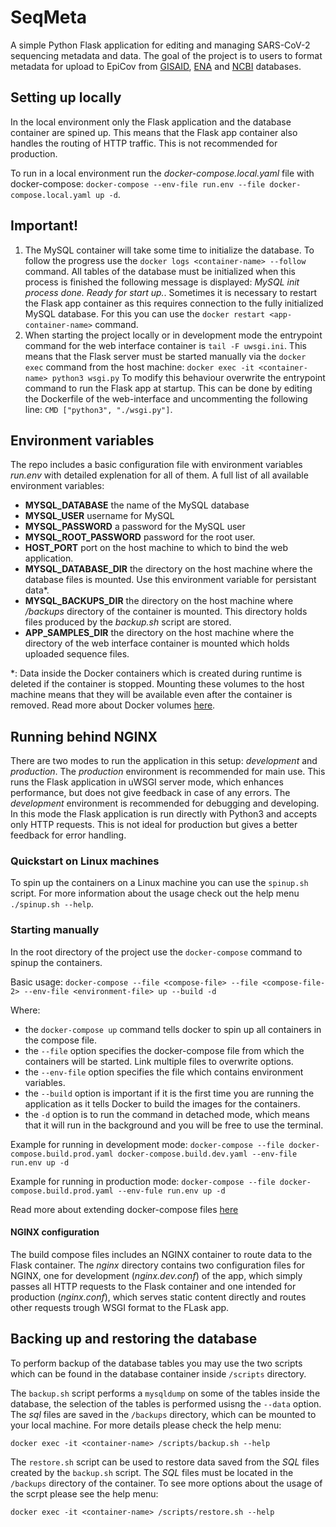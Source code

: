 # SeqMeta

A simple Python Flask application for editing and managing SARS-CoV-2 sequencing metadata and data. The goal of the project is to users to format metadata for upload to EpiCov from [GISAID](https://www.gisaid.org/), [ENA](https://www.ebi.ac.uk/ena/browser/home) and [NCBI](https://www.ncbi.nlm.nih.gov) databases.


## Setting up locally

In the local environment only the Flask application and the database container are spined up. This means that the Flask app container also handles the routing of HTTP traffic. This is not recommended for production.

To run in a local environment run the *docker-compose.local.yaml* file with docker-compose: `docker-compose --env-file run.env --file docker-compose.local.yaml up -d`.


## Important!

1. The MySQL container will take some time to initialize the database. To follow the progress use the `docker logs <container-name> --follow` command. All tables of the database must be initialized when this process is finished the following message is displayed: *MySQL init process done. Ready for start up.*. Sometimes it is necessary to restart the Flask app container as this requires connection to the fully initialized MySQL database. For this you can use the `docker restart <app-container-name>` command.
2. When starting the project locally or in development mode the entrypoint command for the web interface container is `tail -F uwsgi.ini`. This means that the Flask server must be started manually via the `docker exec` command from the host machine: `docker exec -it <container-name> python3 wsgi.py`
To modify this behaviour overwrite the entrypoint command to run the Flask app at startup. This can be done by editing the Dockerfile of the web-interface and uncommenting the following line: `CMD ["python3", "./wsgi.py"]`.


## Environment variables

The repo includes a basic configuration file with environment variables *run.env* with detailed explenation for all of them. A full list of all available environment variables:
- **MYSQL_DATABASE** the name of the MySQL database
- **MYSQL_USER** username for MySQL
- **MYSQL_PASSWORD** a password for the MySQL user
- **MYSQL_ROOT_PASSWORD** password for the root user.
- **HOST_PORT** port on the host machine to which to bind the web application.
- **MYSQL_DATABASE_DIR** the directory on the host machine where the database files is mounted. Use this environment variable for persistant data*.
- **MYSQL_BACKUPS_DIR** the directory on the host machine where */backups* directory of the container is mounted. This directory holds files produced by the *backup.sh* script are stored.
- **APP_SAMPLES_DIR** the directory on the host machine where the directory of the web interface container is mounted which holds uploaded sequence files.

\*: Data inside the Docker containers which is created during runtime is deleted if the container is stopped. Mounting these volumes to the host machine means that they will be available even after the container is removed. Read more about Docker volumes [here](https://docs.docker.com/storage/volumes/).



## Running behind NGINX

There are two modes to run the application in this setup: *development* and *production*.
The *production* environment is recommended for main use. This runs the Flask application in uWSGI server mode, which enhances performance, but does not give feedback in case of any errors.
The *development* environment is recommended for debugging and developing. In this mode the Flask application is run directly with Python3 and accepts only HTTP requests. This is not ideal for production but gives a better feedback for error handling.



### Quickstart on Linux machines

To spin up the containers on a Linux machine you can use the `spinup.sh` script. For more information about the usage check out the help menu `./spinup.sh --help`.


### Starting manually

In the root directory of the project use the `docker-compose` command to spinup the containers.

Basic usage:
`docker-compose --file <compose-file> --file <compose-file-2> --env-file <environment-file> up --build -d`

Where:
- the `docker-compose up` command tells docker to spin up all containers in the compose file.
- the `--file` option specifies the docker-compose file from which the containers will be started. Link multiple files to overwrite options. 
- the `--env-file` option specifies the file which contains environment variables. 
- the `--build` option is important if it is the first time you are running the application as it tells Docker to build the images for the containers.
- the `-d` option is to run the command in detached mode, which means that it will run in the background and you will be free to use the terminal.


Example for running in development mode:
`docker-compose --file docker-compose.build.prod.yaml docker-compose.build.dev.yaml --env-file run.env up -d`

Example for running in production mode:
`docker-compose --file docker-compose.build.prod.yaml --env-fule run.env up -d`

Read more about extending docker-compose files [here](https://docs.docker.com/compose/extends/)



#### NGINX configuration

The build compose files includes an NGINX container to route data to the Flask container. The *nginx* directory contains two configuration files for NGINX, one for development (*nginx.dev.conf*) of the app, which simply passes all HTTP requests to the Flask container and one intended for production (*nginx.conf*), which serves static content directly and routes other requests trough WSGI format to the FLask app.



## Backing up and restoring the database

To perform backup of the database tables you may use the two scripts which can be found in the database container inside `/scripts` directory.

The `backup.sh` script performs a `mysqldump` on some of the tables inside the database, the selection of the tables is performed usisng the `--data` option. The *sql* files are saved in the `/backups` directory, which can be mounted to your local machine. For more details please check the help menu:


`docker exec -it <container-name> /scripts/backup.sh --help`


The `restore.sh` script can be used to restore data saved from the *SQL* files created by the `backup.sh` script. The *SQL* files must be located in the `/backups` directory of the container. To see more options about the usage of the scrpt please see the help menu:


`docker exec -it <container-name> /scripts/restore.sh --help`

